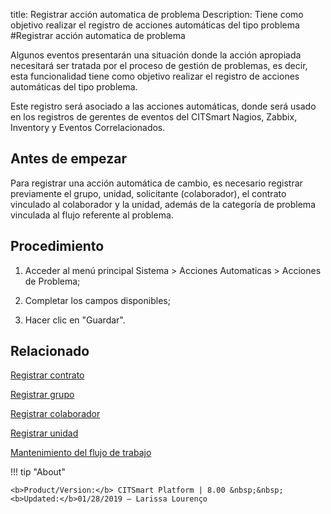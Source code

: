title:  Registrar acción automatica de problema 
Description: Tiene como objetivo realizar el registro de acciones automáticas del tipo problema 
#Registrar acción automatica de problema

Algunos eventos presentarán una situación donde la acción apropiada necesitará ser tratada por el proceso de gestión de problemas, es decir, esta funcionalidad tiene como objetivo realizar el registro de acciones automáticas del tipo problema. 

Este registro será asociado a las acciones automáticas, donde será usado en los registros de gerentes de eventos del CITSmart Nagios, Zabbix, Inventory y Eventos Correlacionados.

Antes de empezar
----------------

Para registrar una acción automática de cambio, es necesario registrar
previamente el grupo, unidad, solicitante (colaborador), el contrato vinculado
al colaborador y la unidad, además de la categoría de problema vinculada al
flujo referente al problema.

Procedimiento
-------------

1.  Acceder al menú principal Sistema \> Acciones Automaticas \> Acciones de
    Problema;

2.  Completar los campos disponibles;

3.  Hacer clic en "Guardar".

Relacionado
-----------

[Registrar contrato](/es-es/citsmart-esp-8/additional-features/contract-management/use/register-contract.html)

[Registrar grupo](/es-es/citsmart-esp-8/initial-settings/access-settings/user/register-groups.html)

[Registrar colaborador](/es-es/citsmart-esp-8/initial-settings/access-settings/user/register-employee.html)

[Registrar unidad](/es-es/citsmart-esp-8/platform-administration/region-and-language/register-unit.html)

[Mantenimiento del flujo de trabajo](/es-es/citsmart-esp-8/platform-administration/flow-maintenance/workflow.maintenance.html)

!!! tip "About"

    <b>Product/Version:</b> CITSmart Platform | 8.00 &nbsp;&nbsp;
    <b>Updated:</b>01/28/2019 – Larissa Lourenço

